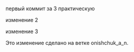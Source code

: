 первый коммит за 3 практическую

изменение 2

изменение 3

Это изменение сделано на ветке onishchuk_a_n.
